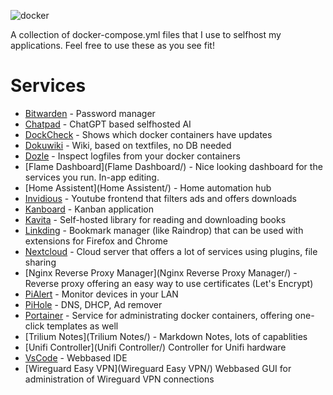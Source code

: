 ![docker](https://github.com/nomind69/docker-containers/assets/39767172/819b6da1-136c-46d3-9ed3-3b3bbbc97626)


A collection of docker-compose.yml files that I use to selfhost my applications.
Feel free to use these as you see fit!

# Services

* [Bitwarden](Bitwarden/) - Password manager
* [Chatpad](Chatpad/) - ChatGPT based selfhosted AI
* [DockCheck](DockCheck/) - Shows which docker containers have updates
* [Dokuwiki](Dokuwiki/) - Wiki, based on textfiles, no DB needed
* [Dozle](Dozle/) - Inspect logfiles from your docker containers
* [Flame Dashboard](Flame Dashboard/) - Nice looking dashboard for the services you run. In-app editing.
* [Home Assistent](Home Assistent/) - Home automation hub
* [Invidious](Invidious/) - Youtube frontend that filters ads and offers downloads
* [Kanboard](Kanboard/) - Kanban application
* [Kavita](Kavita/) - Self-hosted library for reading and downloading books
* [Linkding](Linkding/) - Bookmark manager (like Raindrop) that can be used with extensions for Firefox and Chrome
* [Nextcloud](Nextcloud/) - Cloud server that offers a lot of services using plugins, file sharing
* [Nginx Reverse Proxy Manager](Nginx Reverse Proxy Manager/) - Reverse proxy offering an easy way to use certificates (Let's Encrypt)
* [PiAlert](PiAlert/) - Monitor devices in your LAN
* [PiHole](PiHole/) - DNS, DHCP, Ad remover
* [Portainer](Portainer/) - Service for administrating docker containers, offering one-click templates as well
* [Trilium Notes](Trilium Notes/) - Markdown Notes, lots of capablities
* [Unifi Controller](Unifi Controller/) Controller for Unifi hardware
* [VsCode](VsCode/) - Webbased IDE
* [Wireguard Easy VPN](Wireguard Easy VPN/) Webbased GUI for administration of Wireguard VPN connections

